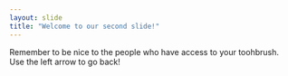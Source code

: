 ```yaml
---
layout: slide
title: "Welcome to our second slide!"
---
```

Remember to be nice to the people who have access to your toohbrush. 
Use the left arrow to go back!
